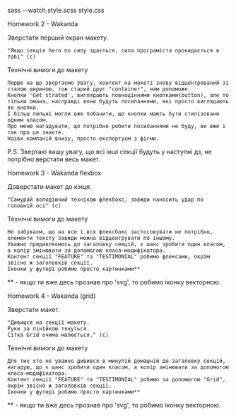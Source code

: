 sass --watch style.scss style.css

Homework 2 - Wakanda

Зверстати перший екран макету.

    "Якщо секція hero по силу здається, сила програміста прокидається в тобі" (c)

Технічні вимоги до макету

    Перше на що звертаємо увагу, контент на макеті знову відцентрований зі сталою шириною, тож старий друг "container", нам допоможе.
    Кнопки 'Get strated', виглядають повноцінними кнопками(button), але то тільки омана, насправді вони будуть посиланнями, які просто виглядають як кнопки.
    І більш пильні могли вже побачити, що кнопки мають бути стилізовани одним класом.
    Про меню нагадувати, що потрібно робити посиланнями не буду, ви вже і так про це знаєте.
    Назви компаній внизу, просто експортуєм з фігми.

P.S.
Звертаю вашу увагу, що всі інші секції будуть у наступні дз, не потрібно верстати весь макет.

<!-- ************************************* -->

Homework 3 - Wakanda flexbox

Доверстати макет до кінця.

    "Самурай володіючий технікою флекбокс, завжди наносить удар по головній осі" (c)

Технічні вимоги до макету

    Не забуваєм, що на все і вся флексбокс застосовувати не потрібно, елементи тексту завжди можна відцентрувати по іншому.
    Уважно придивляємось до загаловку секцій, є шанс зробити один класом, а колір змінювати за допомогою класа-модифікатора.
    Контент секції "FEATURE" та "TESTIMONIAL" робимо флексами, окрім звісно ж заголовків секції.
    Іконки у футері робимо просто картинками**

\*\* - якщо ти вже десь прознав про 'svg', то робимо іконку векторною.

<!-- *************************************** -->

Homework 4 - Wakanda (grid)

Зверстати макет.

    "Дивишся на секцїї макету.
    Руки за лінійкою тянуться.
    Сітка Grid очима малюється." (c)

Технічні вимоги до макету

    Для тих хто не уважно дивився в минулій домашній до загаловку секцій, нагадую, що є шанс зробити один класом, а колір змінювати за допомогою класа-модифікатора.
    Контент секції "FEATURE" та "TESTIMONIAL" робимо за допомогою "Grid", окрім звісно ж заголовків секції.
    Іконки у футері робимо просто картинками**

\*\* - якщо ти вже десь прознав про 'svg', то робимо іконку векторною.
